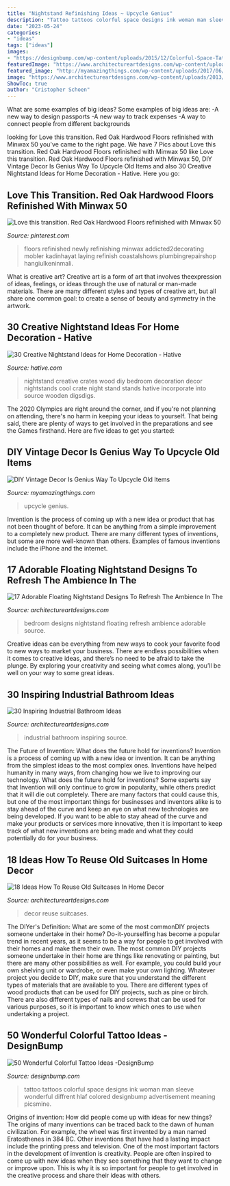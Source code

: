 ```yaml
---
title: "Nightstand Refinishing Ideas ~ Upcycle Genius"
description: "Tattoo tattoos colorful space designs ink woman man sleeve wonderful diffrent hlaf colored designbump advertisement meaning picsmine"
date: "2023-05-24"
categories:
- "ideas"
tags: ["ideas"]
images:
- "https://designbump.com/wp-content/uploads/2015/12/Colorful-Space-Tattoo.jpg"
featuredImage: "https://www.architectureartdesigns.com/wp-content/uploads/2016/08/11-27-630x504.jpg"
featured_image: "http://myamazingthings.com/wp-content/uploads/2017/06/vintage-decor-ideas-2.jpg"
image: "https://www.architectureartdesigns.com/wp-content/uploads/2013/07/10.jpeg"
ShowToc: true
author: "Cristopher Schoen"
---
```



What are some examples of big ideas?
Some examples of big ideas are: 
-A new way to design passports 
-A new way to track expenses 
-A way to connect people from different backgrounds

	

		
looking for Love this transition. Red Oak Hardwood Floors refinished with Minwax 50 you've came to the right page. We have 7 Pics about Love this transition. Red Oak Hardwood Floors refinished with Minwax 50 like Love this transition. Red Oak Hardwood Floors refinished with Minwax 50, DIY Vintage Decor Is Genius Way To Upcycle Old Items and also 30 Creative Nightstand Ideas for Home Decoration - Hative. Here you go:
		
    
## Love This Transition. Red Oak Hardwood Floors Refinished With Minwax 50

<img loading=lazy src="https://i.pinimg.com/736x/cb/5a/f2/cb5af234533477f180d7e8bf7ff39ccc.jpg" onerror="this.onerror=null;this.src='https://tse3.mm.bing.net/th?id=OIP.W0-JZMMpz-qOQKmD-O66wwHaJ3&amp;pid=15.1';" alt="Love this transition. Red Oak Hardwood Floors refinished with Minwax 50">

_Source: pinterest.com_

>floors refinished newly refinishing minwax addicted2decorating mobler kadinhayat laying refinish coastalshows plumbingrepairshop hangiulkeninmali. 

	

What is creative art?
Creative art is a form of art that involves theexpression of ideas, feelings, or ideas through the use of natural or man-made materials. There are many different styles and types of creative art, but all share one common goal: to create a sense of beauty and symmetry in the artwork.

    
## 30 Creative Nightstand Ideas For Home Decoration - Hative

<img loading=lazy src="https://hative.com/wp-content/uploads/2014/06/nightstand-ideas/27-creative-nightstand-ideas.jpg" onerror="this.onerror=null;this.src='https://tse2.mm.bing.net/th?id=OIP.hLA0CF-BklcYrnRvJzARkAHaJ4&amp;pid=15.1';" alt="30 Creative Nightstand Ideas for Home Decoration - Hative">

_Source: hative.com_

>nightstand creative crates wood diy bedroom decoration decor nightstands cool crate night stand stands hative incorporate into source wooden digsdigs. 

	

The 2020 Olympics are right around the corner, and if you're not planning on attending, there's no harm in keeping your ideas to yourself. That being said, there are plenty of ways to get involved in the preparations and see the Games firsthand. Here are five ideas to get you started: 

    
## DIY Vintage Decor Is Genius Way To Upcycle Old Items

<img loading=lazy src="http://myamazingthings.com/wp-content/uploads/2017/06/vintage-decor-ideas-2.jpg" onerror="this.onerror=null;this.src='https://tse1.mm.bing.net/th?id=OIP.zO7nCt4B5ttzMMXmPNdx5QHaLe&amp;pid=15.1';" alt="DIY Vintage Decor Is Genius Way To Upcycle Old Items">

_Source: myamazingthings.com_

>upcycle genius. 

	

Invention is the process of coming up with a new idea or product that has not been thought of before. It can be anything from a simple improvement to a completely new product. There are many different types of inventions, but some are more well-known than others. Examples of famous inventions include the iPhone and the internet.

    
## 17 Adorable Floating Nightstand Designs To Refresh The Ambience In The

<img loading=lazy src="https://www.architectureartdesigns.com/wp-content/uploads/2016/08/11-27-630x504.jpg" onerror="this.onerror=null;this.src='https://tse3.mm.bing.net/th?id=OIP.4YqfRcqipCPJcePBy02qPgHaF7&amp;pid=15.1';" alt="17 Adorable Floating Nightstand Designs To Refresh The Ambience In The">

_Source: architectureartdesigns.com_

>bedroom designs nightstand floating refresh ambience adorable source. 

	

Creative ideas can be everything from new ways to cook your favorite food to new ways to market your business. There are endless possibilities when it comes to creative ideas, and there’s no need to be afraid to take the plunge. By exploring your creativity and seeing what comes along, you’ll be well on your way to some great ideas.

    
## 30 Inspiring Industrial Bathroom Ideas

<img loading=lazy src="https://www.architectureartdesigns.com/wp-content/uploads/2013/07/10.jpeg" onerror="this.onerror=null;this.src='https://tse1.mm.bing.net/th?id=OIP.bkOj01lO5_hrhMLKGIhaQAHaJ3&amp;pid=15.1';" alt="30 Inspiring Industrial Bathroom Ideas">

_Source: architectureartdesigns.com_

>industrial bathroom inspiring source. 

	

The Future of Invention: What does the future hold for inventions?
Invention is a process of coming up with a new idea or invention. It can be anything from the simplest ideas to the most complex ones. Inventions have helped humanity in many ways, from changing how we live to improving our technology. What does the future hold for inventions? Some experts say that Invention will only continue to grow in popularity, while others predict that it will die out completely. There are many factors that could cause this, but one of the most important things for businesses and inventors alike is to stay ahead of the curve and keep an eye on what new technologies are being developed. If you want to be able to stay ahead of the curve and make your products or services more innovative, then it is important to keep track of what new inventions are being made and what they could potentially do for your business.

    
## 18 Ideas How To Reuse Old Suitcases In Home Decor

<img loading=lazy src="https://www.architectureartdesigns.com/wp-content/uploads/2013/03/how-to-reuse-old-suitcases-in-home-decor-13.jpg" onerror="this.onerror=null;this.src='https://tse4.mm.bing.net/th?id=OIP.jhT0bg5W5JL4SGH1yQi0DwHaJ4&amp;pid=15.1';" alt="18 Ideas How To Reuse Old Suitcases In Home Decor">

_Source: architectureartdesigns.com_

>decor reuse suitcases. 

	

The DIYer's Definition: What are some of the most commonDIY projects someone undertake in their home?
Do-it-yourselfing has become a popular trend in recent years, as it seems to be a way for people to get involved with their homes and make them their own. The most common DIY projects someone undertake in their home are things like renovating or painting, but there are many other possibilities as well. For example, you could build your own shelving unit or wardrobe, or even make your own lighting.
Whatever project you decide to DIY, make sure that you understand the different types of materials that are available to you. There are different types of wood products that can be used for DIY projects, such as pine or birch. There are also different types of nails and screws that can be used for various purposes, so it is important to know which ones to use when undertaking a project.

    
## 50 Wonderful Colorful Tattoo Ideas -DesignBump

<img loading=lazy src="https://designbump.com/wp-content/uploads/2015/12/Colorful-Space-Tattoo.jpg" onerror="this.onerror=null;this.src='https://tse1.mm.bing.net/th?id=OIP.f6ErNZy7QhXMcC9MHDnxtAHaOw&amp;pid=15.1';" alt="50 Wonderful Colorful Tattoo Ideas -DesignBump">

_Source: designbump.com_

>tattoo tattoos colorful space designs ink woman man sleeve wonderful diffrent hlaf colored designbump advertisement meaning picsmine. 

	

Origins of invention: How did people come up with ideas for new things?
The origins of many inventions can be traced back to the dawn of human civilization. For example, the wheel was first invented by a man named Eratosthenes in 384 BC. Other inventions that have had a lasting impact include the printing press and television. 
One of the most important factors in the development of invention is creativity. People are often inspired to come up with new ideas when they see something that they want to change or improve upon. This is why it is so important for people to get involved in the creative process and share their ideas with others.

